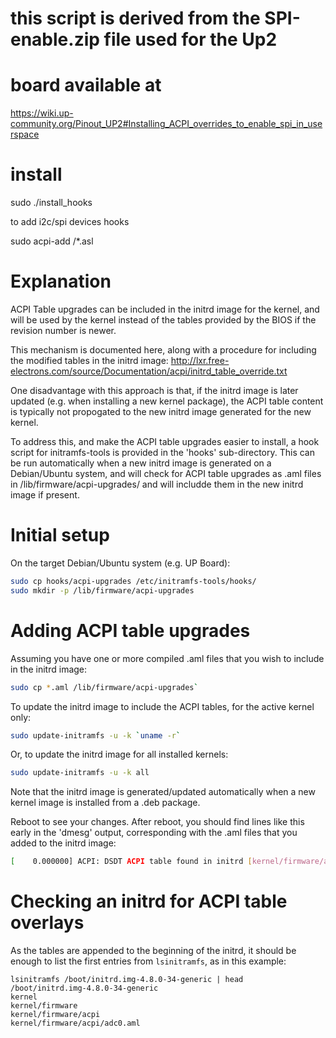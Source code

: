 # this script is derived from the SPI-enable.zip file used for the Up2
# board available at
https://wiki.up-community.org/Pinout_UP2#Installing_ACPI_overrides_to_enable_spi_in_userspace

# install
 sudo ./install_hooks

to add i2c/spi devices hooks

 sudo acpi-add <directory>/*.asl

# Explanation
ACPI Table upgrades can be included in the initrd image for the kernel, and
will be used by the kernel instead of the tables provided by the BIOS if
the revision number is newer.

This mechanism is documented here, along with a procedure for including the
modified tables in the initrd image:
http://lxr.free-electrons.com/source/Documentation/acpi/initrd_table_override.txt

One disadvantage with this approach is that, if the initrd image is later updated
(e.g. when installing a new kernel package), the ACPI table content is typically
not propogated to the new initrd image generated for the new kernel.

To address this, and make the ACPI table upgrades easier to install, a hook script
for initramfs-tools is provided in the 'hooks' sub-directory.  This can be run
automatically when a new initrd image is generated on a Debian/Ubuntu system, and
will check for ACPI table upgrades as .aml files in /lib/firmware/acpi-upgrades/
and will includde them in the new initrd image if present.

# Initial setup
On the target Debian/Ubuntu system (e.g. UP Board):

``` bash
sudo cp hooks/acpi-upgrades /etc/initramfs-tools/hooks/
sudo mkdir -p /lib/firmware/acpi-upgrades
```

# Adding ACPI table upgrades
Assuming you have one or more compiled .aml files that you wish to include in the initrd image:

``` bash
sudo cp *.aml /lib/firmware/acpi-upgrades`
```

To update the initrd image to include the ACPI tables, for the active kernel only:

``` bash
sudo update-initramfs -u -k `uname -r`
```

Or, to update the initrd image for all installed kernels:
``` bash
sudo update-initramfs -u -k all
```

Note that the initrd image is generated/updated automatically when a new kernel
image is installed from a .deb package.

Reboot to see your changes.  After reboot, you should find lines like this early in the
'dmesg' output, corresponding with the .aml files that you added to the initrd image:

``` bash
[    0.000000] ACPI: DSDT ACPI table found in initrd [kernel/firmware/acpi/dsdt.aml][0x16673]
```

# Checking an initrd for ACPI table overlays
As the tables are appended to the beginning of the initrd, it should be enough
to list the first entries from `lsinitramfs`, as in this example:
```
lsinitramfs /boot/initrd.img-4.8.0-34-generic | head
/boot/initrd.img-4.8.0-34-generic
kernel
kernel/firmware
kernel/firmware/acpi
kernel/firmware/acpi/adc0.aml
```
